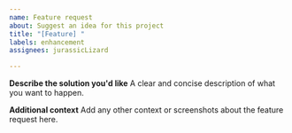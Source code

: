 ```yaml
---
name: Feature request
about: Suggest an idea for this project
title: "[Feature] "
labels: enhancement
assignees: jurassicLizard

---
```


**Describe the solution you'd like**
A clear and concise description of what you want to happen.

**Additional context**
Add any other context or screenshots about the feature request here.
